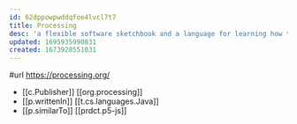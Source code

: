 ```yaml
---
id: 62dppowpwddqfoe4lvcl7t7
title: Processing
desc: 'a flexible software sketchbook and a language for learning how to code'
updated: 1695935990831
created: 1673928551031
---
```


#url https://processing.org/
- [[c.Publisher]] [[org.processing]]
- [[p.writtenIn]] [[t.cs.languages.Java]]
- [[p.similarTo]] [[prdct.p5-js]]